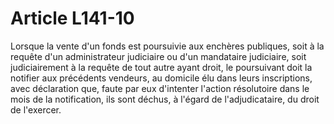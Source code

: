 # Article L141-10

Lorsque la vente d'un fonds est poursuivie aux enchères publiques, soit à la requête d'un administrateur judiciaire ou d'un mandataire judiciaire, soit judiciairement à la requête de tout autre ayant droit, le poursuivant doit la notifier aux précédents vendeurs, au domicile élu dans leurs inscriptions, avec déclaration que, faute par eux d'intenter l'action résolutoire dans le mois de la notification, ils sont déchus, à l'égard de l'adjudicataire, du droit de l'exercer.